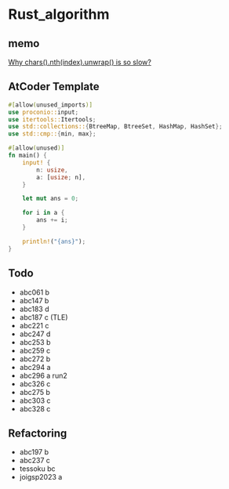 # Rust_algorithm

## memo

[Why chars().nth(index).unwrap() is so slow?](https://www.reddit.com/r/rust/comments/tbsffu/why_charsnthindexunwrap_is_so_slow/?rdt=43355)

## AtCoder Template

```rust
#[allow(unused_imports)]
use proconio::input;
use itertools::Itertools;
use std::collections::{BtreeMap, BtreeSet, HashMap, HashSet};
use std::cmp::{min, max};

#[allow(unused)]
fn main() {
    input! {
        n: usize,
        a: [usize; n],
    }

    let mut ans = 0;

    for i in a {
        ans += i;
    }

    println!("{ans}");
}
```

## Todo

- abc061 b
- abc147 b
- abc183 d
- abc187 c (TLE)
- abc221 c
- abc247 d
- abc253 b
- abc259 c
- abc272 b
- abc294 a
- abc296 a run2
- abc326 c
- abc275 b
- abc303 c
- abc328 c

## Refactoring

- abc197 b
- abc237 c
- tessoku bc
- joigsp2023 a
